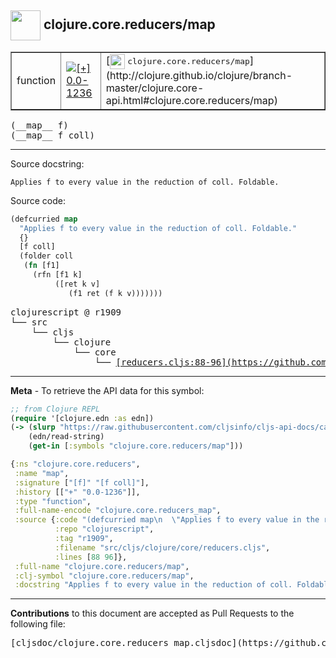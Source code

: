 ## <img width="48px" valign="middle" src="http://i.imgur.com/Hi20huC.png"> clojure.core.reducers/map

 <table border="1">
<tr>

<td>function</td>
<td><a href="https://github.com/cljsinfo/cljs-api-docs/tree/0.0-1236"><img valign="middle" alt="[+] 0.0-1236" src="https://img.shields.io/badge/+-0.0--1236-lightgrey.svg"></a> </td>
<td>
[<img height="24px" valign="middle" src="http://i.imgur.com/1GjPKvB.png"> <samp>clojure.core.reducers/map</samp>](http://clojure.github.io/clojure/branch-master/clojure.core-api.html#clojure.core.reducers/map)
</td>
</tr>
</table>

 <samp>
(__map__ f)<br>
</samp>
 <samp>
(__map__ f coll)<br>
</samp>

---




Source docstring:

```
Applies f to every value in the reduction of coll. Foldable.
```

Source code:

```clj
(defcurried map
  "Applies f to every value in the reduction of coll. Foldable."
  {}
  [f coll]
  (folder coll
   (fn [f1]
     (rfn [f1 k]
          ([ret k v]
             (f1 ret (f k v)))))))
```

 <pre>
clojurescript @ r1909
└── src
    └── cljs
        └── clojure
            └── core
                └── <ins>[reducers.cljs:88-96](https://github.com/clojure/clojurescript/blob/r1909/src/cljs/clojure/core/reducers.cljs#L88-L96)</ins>
</pre>


---

__Meta__ - To retrieve the API data for this symbol:

```clj
;; from Clojure REPL
(require '[clojure.edn :as edn])
(-> (slurp "https://raw.githubusercontent.com/cljsinfo/cljs-api-docs/catalog/cljs-api.edn")
    (edn/read-string)
    (get-in [:symbols "clojure.core.reducers/map"]))
```

```clj
{:ns "clojure.core.reducers",
 :name "map",
 :signature ["[f]" "[f coll]"],
 :history [["+" "0.0-1236"]],
 :type "function",
 :full-name-encode "clojure.core.reducers_map",
 :source {:code "(defcurried map\n  \"Applies f to every value in the reduction of coll. Foldable.\"\n  {}\n  [f coll]\n  (folder coll\n   (fn [f1]\n     (rfn [f1 k]\n          ([ret k v]\n             (f1 ret (f k v)))))))",
          :repo "clojurescript",
          :tag "r1909",
          :filename "src/cljs/clojure/core/reducers.cljs",
          :lines [88 96]},
 :full-name "clojure.core.reducers/map",
 :clj-symbol "clojure.core.reducers/map",
 :docstring "Applies f to every value in the reduction of coll. Foldable."}

```

---

__Contributions__ to this document are accepted as Pull Requests to the following file:

 <pre>
[cljsdoc/clojure.core.reducers_map.cljsdoc](https://github.com/cljsinfo/cljs-api-docs/blob/master/cljsdoc/clojure.core.reducers_map.cljsdoc)
</pre>

